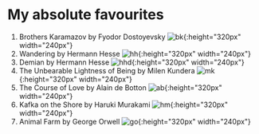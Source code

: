 # My absolute **favourites** #
1. Brothers Karamazov by Fyodor Dostoyevsky
![bk](https://github.com/nkhishig/nkhishig.github.io/blob/master/_posts/images/bk.jpg?raw=true){:height="320px" width="240px"}
2. Wandering by Hermann Hesse
![hh](https://github.com/nkhishig/nkhishig.github.io/blob/master/_posts/images/hh.jpg?raw=true){:height="320px" width="240px"}
3. Demian by Hermann Hesse
![hhd](https://github.com/nkhishig/nkhishig.github.io/blob/master/_posts/images/hhd.jpeg?raw=true){:height="320px" width="240px"}
4. The Unbearable Lightness of Being by Milen Kundera 
![mk](https://github.com/nkhishig/nkhishig.github.io/blob/master/_posts/images/mk.jpg?raw=true){:height="320px" width="240px"}
5. The Course of Love by Alain de Botton
![ab](https://github.com/nkhishig/nkhishig.github.io/blob/master/_posts/images/ab.jpg?raw=true){:height="320px" width="240px"}
6. Kafka on the Shore by Haruki Murakami 
![hm](https://github.com/nkhishig/nkhishig.github.io/blob/master/_posts/images/hm.jpg?raw=true){:height="320px" width="240px"}
7. Animal Farm by George Orwell 
![go](https://github.com/nkhishig/nkhishig.github.io/blob/master/_posts/images/go.jpg?raw=true){:height="320px" width="240px"}
